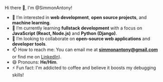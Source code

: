 Hi there 👋, I'm @SimmonAntony!

- 👀 I’m interested in **web development**, **open source projects**, and **machine learning**.
- 🌱 I’m currently learning **fullstack development** with a focus on **JavaScript (React, Node.js)** and **Python (Django)**.
- 💞️ I’m looking to collaborate on **open-source web applications** and **developer tools**.
- 📫 How to reach me: You can email me at **simmonantony@gmail.com** or find me on [LinkedIn](linkedin.com/in/simmon-antony-f-204749240/)).
- 😄 Pronouns: **He/Him**.
- ⚡ Fun fact: I'm addicted to coffee and believe it boosts my debugging skills!
